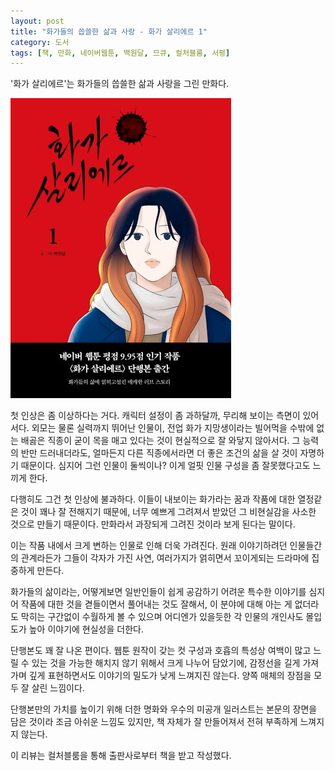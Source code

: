 ```yaml
---
layout: post
title: "화가들의 씁쓸한 삶과 사랑 - 화가 살리에르 1"
category: 도서
tags: [책, 만화, 네이버웹툰, 백원달, 므큐, 컬처블룸, 서평]
---
```


'화가 살리에르'는
화가들의 씁쓸한 삶과 사랑을 그린 만화다.

![표지](/images/comic/painter-salieri-1-comic-cook.jpg)

첫 인상은 좀 이상하다는 거다.
캐릭터 설정이 좀 과하달까, 무리해 보이는 측면이 있어서다.
외모는 물론 실력까지 뛰어난 인물이,
전업 화가 지망생이라는 빌어먹을 수밖에 없는 배곯은 직종이 굳이 목을 매고 있다는 것이
현실적으로 잘 와닿지 않아서다.
그 능력의 반만 드러내더라도, 얼마든지 다른 직종에서라면 더 좋은 조건의 삶을 살 것이 자명하기 때문이다.
심지어 그런 인물이 둘씩이나?
이게 얼핏 인물 구성을 좀 잘못했다고도 느끼게 한다.

다행히도 그건 첫 인상에 불과하다.
이들이 내보이는 화가라는 꿈과 작품에 대한 열정같은 것이 꽤나 잘 전해지기 때문에,
너무 예쁘게 그려져서 받았던 그 비현실감을 사소한 것으로 만들기 때문이다.
만화라서 과장되게 그려진 것이라 보게 된다는 말이다.

이는 작품 내에서 크게 변하는 인물로 인해 더욱 가려진다.
원래 이야기하려던 인물들간의 관계라든가
그들이 각자가 가진 사연,
여러가지가 얽히면서 꼬이게되는 드라마에 집중하게 만든다.

화가들의 삶이라는, 어떻게보면 일반인들이 쉽게 공감하기 어려운 특수한 이야기를
심지어 작품에 대한 것을 겯들이면서 풀어내는 것도 잘해서,
이 분야에 대해 아는 게 없더라도 막히는 구간없이 수월하게 볼 수 있으며
어디엔가 있을듯한 각 인물의 개인사도 몰입도가 높아 이야기에 현실성을 더한다.

단행본도 꽤 잘 나온 편이다.
웹툰 원작이 갖는 컷 구성과 호흡의 특성상 여백이 많고 느릴 수 있는 것을
가능한 해치지 않기 위해서 크게 나누어 담았기에,
감정선을 길게 가져가며 깊게 표현하면서도 이야기의 밀도가 낮게 느껴지진 않는다.
양쪽 매체의 장점을 모두 잘 살린 느낌이다.

단행본만의 가치를 높이기 위해 더한 명화와 우수의 미공개 일러스트는
본문의 장면을 담은 것이라 조금 아쉬운 느낌도 있지만,
책 자체가 잘 만들어져서 전혀 부족하게 느껴지지 않는다.



<div class="im im-info">
이 리뷰는 컬처블룸을 통해 출판사로부터 책을 받고 작성했다.
</div>
